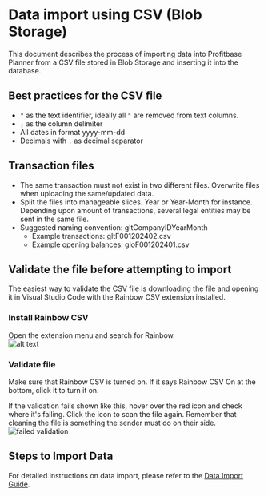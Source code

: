 # Data import using CSV (Blob Storage)

This document describes the process of importing data into Profitbase Planner from a CSV file stored in Blob Storage and inserting it into the database.

## Best practices for the CSV file

- `"` as the text identifier, ideally all `"` are removed from text columns.
- `;` as the column delimiter
- All dates in format yyyy-mm-dd
- Decimals with `.` as decimal separator

## Transaction files

- The same transaction must not exist in two different files. Overwrite files when uploading the same/updated data.
- Split the files into manageable slices. Year or Year-Month for instance. Depending upon amount of transactions, several legal entities may be sent in the same file.
- Suggested naming convention: gltCompanyIDYearMonth
  - Example transactions: gltF001202402.csv
  - Example opening balances: gloF001202401.csv

## Validate the file before attempting to import

The easiest way to validate the CSV file is downloading the file and opening it in Visual Studio Code with the Rainbow CSV extension installed.

### Install Rainbow CSV

Open the extension menu and search for Rainbow.  
![alt text](https://profitbasedocs.blob.core.windows.net/plannerimages/installRainbowCSV.png)

### Validate file

Make sure that Rainbow CSV is turned on. If it says Rainbow CSV On at the bottom, click it to turn it on.

If the validation fails shown like this, hover over the red icon and check where it's failing. Click the icon to scan the file again. Remember that cleaning the file is something the sender must do on their side.  
![failed validation](https://profitbasedocs.blob.core.windows.net/plannerimages/RainbowCSVValidationFailed.png)

## Steps to Import Data

For detailed instructions on data import, please refer to the [Data Import Guide](../workbooks/data-management/data-import.md).
